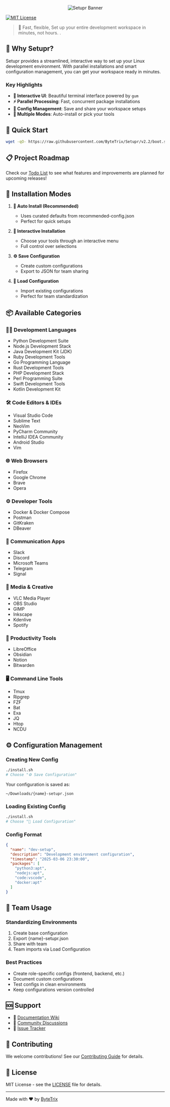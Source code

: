 <p align="center">
  <img src="https://github.com/ByteTrix/Setupr/blob/v2.2/assets/banner.png?raw=true" alt="Setupr Banner">
</p>

[![MIT License](https://img.shields.io/badge/License-MIT-green.svg)](https://choosealicense.com/licenses/mit/)

> 🚀 Fast, flexible, Set up your entire development workspace in minutes, not hours.
.

## 🌟 Why Setupr?

Setupr provides a streamlined, interactive way to set up your Linux development environment. With parallel installations and smart configuration management, you can get your workspace ready in minutes.

### Key Highlights

- **🎯 Interactive UI**: Beautiful terminal interface powered by `gum`
- **⚡ Parallel Processing**: Fast, concurrent package installations
- **🔄 Config Management**: Save and share your workspace setups
- **🎨 Multiple Modes**: Auto-install or pick your tools

## 🚀 Quick Start

```bash
wget -qO- https://raw.githubusercontent.com/ByteTrix/Setupr/v2.2/boot.sh | sudo bash
```

## 📋 Project Roadmap

Check our [Todo List](Todo.md) to see what features and improvements are planned for upcoming releases!

## 💫 Installation Modes

1. **🚀 Auto Install (Recommended)**
   - Uses curated defaults from recommended-config.json
   - Perfect for quick setups

2. **🔨 Interactive Installation**
   - Choose your tools through an interactive menu
   - Full control over selections

3. **⚙️ Save Configuration**
   - Create custom configurations
   - Export to JSON for team sharing

4. **📂 Load Configuration**
   - Import existing configurations
   - Perfect for team standardization

## 📦 Available Categories

### 👨‍💻 Development Languages
- Python Development Suite
- Node.js Development Stack
- Java Development Kit (JDK)
- Ruby Development Tools
- Go Programming Language
- Rust Development Tools
- PHP Development Stack
- Perl Programming Suite
- Swift Development Tools
- Kotlin Development Kit

### 🛠️ Code Editors & IDEs
- Visual Studio Code
- Sublime Text
- NeoVim
- PyCharm Community
- IntelliJ IDEA Community
- Android Studio
- Vim

### 🌐 Web Browsers
- Firefox
- Google Chrome
- Brave
- Opera

### ⚙️ Developer Tools
- Docker & Docker Compose
- Postman
- GitKraken
- DBeaver

### 💬 Communication Apps
- Slack
- Discord
- Microsoft Teams
- Telegram
- Signal

### 🎨 Media & Creative
- VLC Media Player
- OBS Studio
- GIMP
- Inkscape
- Kdenlive
- Spotify

### 📝 Productivity Tools
- LibreOffice
- Obsidian
- Notion
- Bitwarden

### 🖥️ Command Line Tools
- Tmux
- Ripgrep
- FZF
- Bat
- Exa
- JQ
- Htop
- NCDU

## ⚙️ Configuration Management

### Creating New Config

```bash
./install.sh
# Choose "⚙️ Save Configuration"
```

Your configuration is saved as:
```
~/Downloads/{name}-setupr.json
```

### Loading Existing Config

```bash
./install.sh
# Choose "📂 Load Configuration"
```

### Config Format

```json
{
  "name": "dev-setup",
  "description": "Development environment configuration",
  "timestamp": "2025-03-06 23:30:00",
  "packages": [
    "python3:apt",
    "nodejs:apt",
    "code:vscode",
    "docker:apt"
  ]
}
```

## 🤝 Team Usage

### Standardizing Environments

1. Create base configuration
2. Export {name}-setupr.json
3. Share with team
4. Team imports via Load Configuration

### Best Practices

- Create role-specific configs (frontend, backend, etc.)
- Document custom configurations
- Test configs in clean environments
- Keep configurations version controlled

## 🆘 Support

- 📝 [Documentation Wiki](https://github.com/ByteTrix/Setupr/wiki)
- 💬 [Community Discussions](https://github.com/ByteTrix/Setupr/discussions)
- 🐛 [Issue Tracker](https://github.com/ByteTrix/Setupr/issues)

## 🤝 Contributing

We welcome contributions! See our [Contributing Guide](CONTRIBUTING.md) for details.

## 📄 License

MIT License - see the [LICENSE](LICENSE) file for details.

---

Made with ❤️ by [ByteTrix](https://github.com/ByteTrix)
